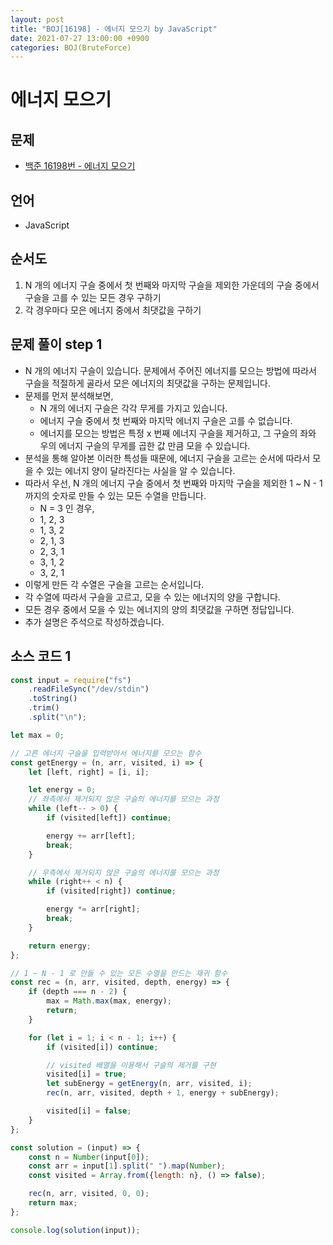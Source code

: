 ```yaml
---
layout: post
title: "BOJ[16198] - 에너지 모으기 by JavaScript"
date: 2021-07-27 13:00:00 +0900
categories: BOJ(BruteForce)
---
```


# 에너지 모으기

## 문제

- [백준 16198번 - 에너지 모으기](https://www.acmicpc.net/problem/16198)

## 언어

- JavaScript

## 순서도

1. N 개의 에너지 구슬 중에서 첫 번째와 마지막 구슬을 제외한 가운데의 구슬 중에서 구슬을 고를 수 있는 모든 경우 구하기
2. 각 경우마다 모은 에너지 중에서 최댓값을 구하기

## 문제 풀이 step 1

- N 개의 에너지 구슬이 있습니다. 문제에서 주어진 에너지를 모으는 방법에 따라서 구슬을 적절하게 골라서 모은 에너지의 최댓값을 구하는 문제입니다.
- 문제를 먼저 분석해보면,
  - N 개의 에너지 구슬은 각각 무게를 가지고 있습니다.
  - 에너지 구슬 중에서 첫 번째와 마지막 에너지 구슬은 고를 수 없습니다.
  - 에너지를 모으는 방법은 특정 x 번째 에너지 구슬을 제거하고, 그 구슬의 좌와 우의 에너지 구슬의 무게를 곱한 값 만큼 모을 수 있습니다.
- 분석을 통해 알아본 이러한 특성들 때문에, 에너지 구슬을 고르는 순서에 따라서 모을 수 있는 에너지 양이 달라진다는 사실을 알 수 있습니다.
- 따라서 우선, N 개의 에너지 구슬 중에서 첫 번째와 마지막 구슬을 제외한 1 ~ N - 1 까지의 숫자로 만들 수 있는 모든 수열을 만듭니다.
  - N = 3 인 경우,
  - 1, 2, 3
  - 1, 3, 2
  - 2, 1, 3
  - 2, 3, 1
  - 3, 1, 2
  - 3, 2, 1
- 이렇게 만든 각 수열은 구슬을 고르는 순서입니다.
- 각 수열에 따라서 구슬을 고르고, 모을 수 있는 에너지의 양을 구합니다.
- 모든 경우 중에서 모을 수 있는 에너지의 양의 최댓값을 구하면 정답입니다.
- 추가 설명은 주석으로 작성하겠습니다.

## 소스 코드 1

```jsx
const input = require("fs")
	.readFileSync("/dev/stdin")
	.toString()
	.trim()
	.split("\n");

let max = 0;

// 고른 에너지 구슬을 입력받아서 에너지를 모으는 함수
const getEnergy = (n, arr, visited, i) => {
	let [left, right] = [i, i];

	let energy = 0;
	// 좌측에서 제거되지 않은 구슬의 에너지를 모으는 과정
	while (left-- > 0) {
		if (visited[left]) continue;

		energy += arr[left];
		break;
	}

	// 우측에서 제거되지 않은 구슬의 에너지를 모으는 과정
	while (right++ < n) {
		if (visited[right]) continue;

		energy *= arr[right];
		break;
	}

	return energy;
};

// 1 ~ N - 1 로 만들 수 있는 모든 수열을 만드는 재귀 함수
const rec = (n, arr, visited, depth, energy) => {
	if (depth === n - 2) {
		max = Math.max(max, energy);
		return;
	}

	for (let i = 1; i < n - 1; i++) {
		if (visited[i]) continue;

		// visited 배열을 이용해서 구슬의 제거를 구현
		visited[i] = true;
		let subEnergy = getEnergy(n, arr, visited, i);
		rec(n, arr, visited, depth + 1, energy + subEnergy);

		visited[i] = false;
	}
};

const solution = (input) => {
	const n = Number(input[0]);
	const arr = input[1].split(" ").map(Number);
	const visited = Array.from({length: n}, () => false);

	rec(n, arr, visited, 0, 0);
	return max;
};

console.log(solution(input));
```
